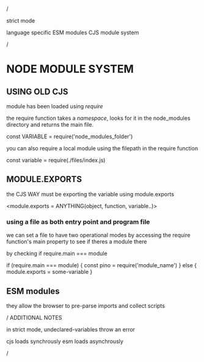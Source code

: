 
/

strict mode

language specific ESM modules
CJS module system

/


# NODE MODULE SYSTEM


## USING OLD CJS

module has been loaded using *require*

the require function takes a *namespace*,
looks for it in the node_modules directory
and returns the main file.


const VARIABLE = require('node_modules_folder')

you can also require a local module using
the filepath in the require function

const variable = require(./files/index.js)

## MODULE.EXPORTS

the CJS WAY must be exporting the variable
using module.exports

<module.exports = ANYTHING(object, function, variable..)>


### using a file as both entry point and program file

we can set a file to have two operational
modes by accessing the require function's
main property to see if theres a module there


by checking if require.main === module


if (require.main === module) {
  const pino = require('module_name')
}
else
{
    module.exports = some-variable
}

## ESM modules

they allow the browser to
pre-parse imports and collect scripts

















/ 
ADDITIONAL NOTES

in strict mode,
undeclared-variables throw
an error

cjs loads synchrously
esm loads asynchrously

/
